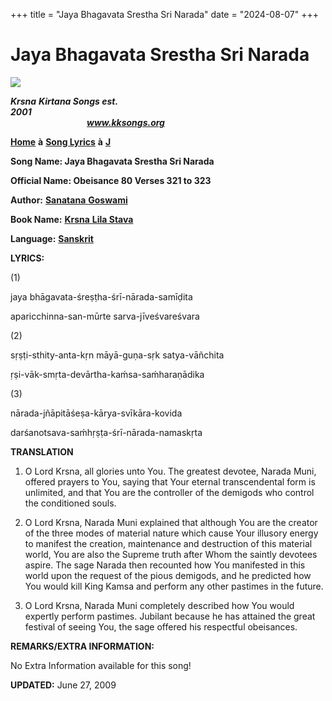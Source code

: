 +++
title = "Jaya Bhagavata Srestha Sri Narada"
date = "2024-08-07"
+++

# Jaya Bhagavata Srestha Sri Narada
**[![](http://kksongs.org/image_files/image002.jpg)](http://kksongs.org/)**

**_Krsna_** **_Kirtana Songs est. 2001_**                                                                                                                                                      **_www.kksongs.org_**

**[Home](http://kksongs.org/)** **à** **[Song Lyrics](http://kksongs.org/lyrics.html)** **à** **[J](http://kksongs.org/songs/song_j.html)**

**Song Name: Jaya Bhagavata Srestha Sri Narada**

**Official Name: Obeisance 80 Verses 321 to 323**

**Author:** [**Sanatana** **Goswami**](http://kksongs.org/authors/list/sanatana_g.html)

**Book Name:** [**Krsna** **Lila Stava**](http://kksongs.org/authors/krsnalilastava.html)

**Language:** [**Sanskrit**](http://kksongs.org/language/list/sanskrit.html)

**LYRICS:**

(1)

jaya bhāgavata-śreṣṭha-śrī-nārada-samīḍita

aparicchinna-san-mūrte sarva-jīveśvareśvara

(2)

sṛṣṭi-sthity-anta-kṛn māyā-guṇa-sṛk satya-vāñchita

ṛṣi-vāk-smṛta-devārtha-kaḿsa-saḿharaṇādika

(3)

nārada-jñāpitāśeṣa-kārya-svīkāra-kovida

darśanotsava-saḿhṛṣṭa-śrī-nārada-namaskṛta

**TRANSLATION**

1) O Lord Krsna, all glories unto You. The greatest devotee, Narada Muni, offered prayers to You, saying that Your eternal transcendental form is unlimited, and that You are the controller of the demigods who control the conditioned souls.

2) O Lord Krsna, Narada Muni explained that although You are the creator of the three modes of material nature which cause Your illusory energy to manifest the creation, maintenance and destruction of this material world, You are also the Supreme truth after Whom the saintly devotees aspire. The sage Narada then recounted how You manifested in this world upon the request of the pious demigods, and he predicted how You would kill King Kamsa and perform any other pastimes in the future.

3) O Lord Krsna, Narada Muni completely described how You would expertly perform pastimes. Jubilant because he has attained the great festival of seeing You, the sage offered his respectful obeisances.

**REMARKS/EXTRA INFORMATION:**

No Extra Information available for this song!

**UPDATED:** June 27, 2009